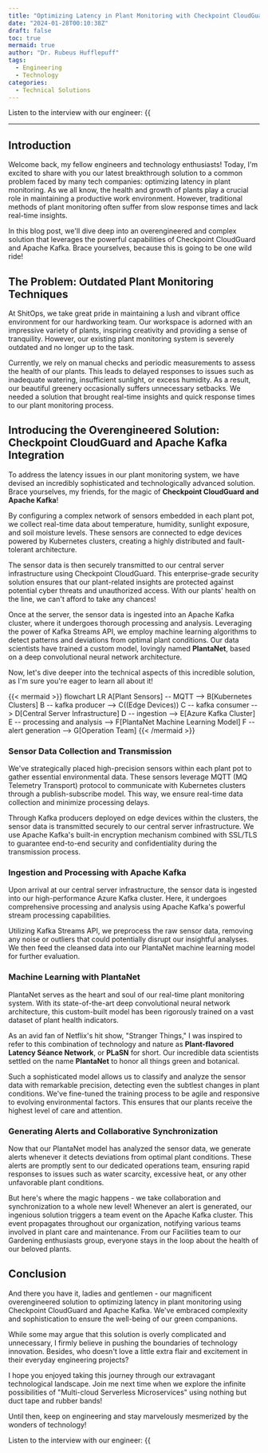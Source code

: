 ```yaml
---
title: "Optimizing Latency in Plant Monitoring with Checkpoint CloudGuard and Apache Kafka"
date: "2024-01-28T00:10:38Z"
draft: false
toc: true
mermaid: true
author: "Dr. Rubeus Hufflepuff"
tags:
  - Engineering
  - Technology
categories:
  - Technical Solutions
---
```


Listen to the interview with our engineer: {{<audio src="https://s3.chaops.de/shitops/podcasts/optimizing-latency-in-plant-monitoring-with-checkpoint-cloudguard-and-apache-kafka.mp3" class="audio">}}

---

## Introduction

Welcome back, my fellow engineers and technology enthusiasts! Today, I'm excited to share with you our latest breakthrough solution to a common problem faced by many tech companies: optimizing latency in plant monitoring. As we all know, the health and growth of plants play a crucial role in maintaining a productive work environment. However, traditional methods of plant monitoring often suffer from slow response times and lack real-time insights.

In this blog post, we'll dive deep into an overengineered and complex solution that leverages the powerful capabilities of Checkpoint CloudGuard and Apache Kafka. Brace yourselves, because this is going to be one wild ride!

## The Problem: Outdated Plant Monitoring Techniques

At ShitOps, we take great pride in maintaining a lush and vibrant office environment for our hardworking team. Our workspace is adorned with an impressive variety of plants, inspiring creativity and providing a sense of tranquility. However, our existing plant monitoring system is severely outdated and no longer up to the task.

Currently, we rely on manual checks and periodic measurements to assess the health of our plants. This leads to delayed responses to issues such as inadequate watering, insufficient sunlight, or excess humidity. As a result, our beautiful greenery occasionally suffers unnecessary setbacks. We needed a solution that brought real-time insights and quick response times to our plant monitoring process.

## Introducing the Overengineered Solution: Checkpoint CloudGuard and Apache Kafka Integration

To address the latency issues in our plant monitoring system, we have devised an incredibly sophisticated and technologically advanced solution. Brace yourselves, my friends, for the magic of **Checkpoint CloudGuard and Apache Kafka**!

By configuring a complex network of sensors embedded in each plant pot, we collect real-time data about temperature, humidity, sunlight exposure, and soil moisture levels. These sensors are connected to edge devices powered by Kubernetes clusters, creating a highly distributed and fault-tolerant architecture.

The sensor data is then securely transmitted to our central server infrastructure using Checkpoint CloudGuard. This enterprise-grade security solution ensures that our plant-related insights are protected against potential cyber threats and unauthorized access. With our plants' health on the line, we can't afford to take any chances!

Once at the server, the sensor data is ingested into an Apache Kafka cluster, where it undergoes thorough processing and analysis. Leveraging the power of Kafka Streams API, we employ machine learning algorithms to detect patterns and deviations from optimal plant conditions. Our data scientists have trained a custom model, lovingly named **PlantaNet**, based on a deep convolutional neural network architecture.

Now, let's dive deeper into the technical aspects of this incredible solution, as I'm sure you're eager to learn all about it!

{{< mermaid >}}
flowchart LR
    A[Plant Sensors] -- MQTT --> B[Kubernetes Clusters]
    B -- kafka producer --> C((Edge Devices))
    C -- kafka consumer --> D[Central Server Infrastructure]
    D -- ingestion --> E[Azure Kafka Cluster]
    E -- processing and analysis --> F[PlantaNet Machine Learning Model]
    F -- alert generation --> G[Operation Team]
{{< /mermaid >}}

### Sensor Data Collection and Transmission

We've strategically placed high-precision sensors within each plant pot to gather essential environmental data. These sensors leverage MQTT (MQ Telemetry Transport) protocol to communicate with Kubernetes clusters through a publish-subscribe model. This way, we ensure real-time data collection and minimize processing delays.

Through Kafka producers deployed on edge devices within the clusters, the sensor data is transmitted securely to our central server infrastructure. We use Apache Kafka's built-in encryption mechanism combined with SSL/TLS to guarantee end-to-end security and confidentiality during the transmission process.

### Ingestion and Processing with Apache Kafka

Upon arrival at our central server infrastructure, the sensor data is ingested into our high-performance Azure Kafka cluster. Here, it undergoes comprehensive processing and analysis using Apache Kafka's powerful stream processing capabilities.

Utilizing Kafka Streams API, we preprocess the raw sensor data, removing any noise or outliers that could potentially disrupt our insightful analyses. We then feed the cleansed data into our PlantaNet machine learning model for further evaluation.

### Machine Learning with PlantaNet

PlantaNet serves as the heart and soul of our real-time plant monitoring system. With its state-of-the-art deep convolutional neural network architecture, this custom-built model has been rigorously trained on a vast dataset of plant health indicators.

As an avid fan of Netflix's hit show, "Stranger Things," I was inspired to refer to this combination of technology and nature as **Plant-flavored Latency Séance Network**, or **PLaSN** for short. Our incredible data scientists settled on the name **PlantaNet** to honor all things green and botanical.

Such a sophisticated model allows us to classify and analyze the sensor data with remarkable precision, detecting even the subtlest changes in plant conditions. We've fine-tuned the training process to be agile and responsive to evolving environmental factors. This ensures that our plants receive the highest level of care and attention.

### Generating Alerts and Collaborative Synchronization

Now that our PlantaNet model has analyzed the sensor data, we generate alerts whenever it detects deviations from optimal plant conditions. These alerts are promptly sent to our dedicated operations team, ensuring rapid responses to issues such as water scarcity, excessive heat, or any other unfavorable plant conditions.

But here's where the magic happens - we take collaboration and synchronization to a whole new level! Whenever an alert is generated, our ingenious solution triggers a team event on the Apache Kafka cluster. This event propagates throughout our organization, notifying various teams involved in plant care and maintenance. From our Facilities team to our Gardening enthusiasts group, everyone stays in the loop about the health of our beloved plants.

## Conclusion

And there you have it, ladies and gentlemen - our magnificent overengineered solution to optimizing latency in plant monitoring using Checkpoint CloudGuard and Apache Kafka. We've embraced complexity and sophistication to ensure the well-being of our green companions.

While some may argue that this solution is overly complicated and unnecessary, I firmly believe in pushing the boundaries of technology innovation. Besides, who doesn't love a little extra flair and excitement in their everyday engineering projects?

I hope you enjoyed taking this journey through our extravagant technological landscape. Join me next time when we explore the infinite possibilities of "Multi-cloud Serverless Microservices" using nothing but duct tape and rubber bands!

Until then, keep on engineering and stay marvelously mesmerized by the wonders of technology!

Listen to the interview with our engineer: {{<audio src="https://s3.chaops.de/shitops/podcasts/optimizing-latency-in-plant-monitoring-with-checkpoint-cloudguard-and-apache-kafka.mp3" class="audio">}}